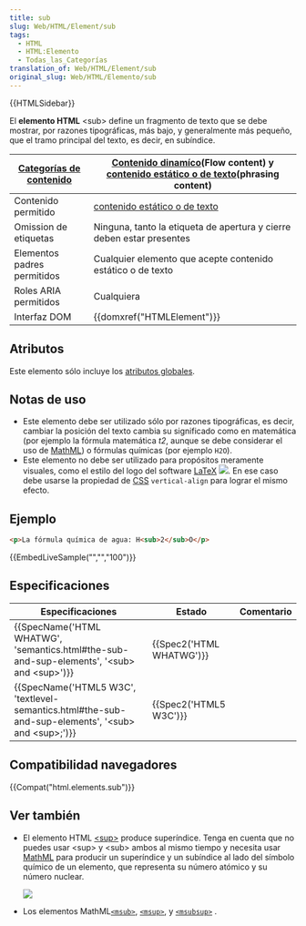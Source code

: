 ```yaml
---
title: sub
slug: Web/HTML/Element/sub
tags:
  - HTML
  - HTML:Elemento
  - Todas_las_Categorías
translation_of: Web/HTML/Element/sub
original_slug: Web/HTML/Elemento/sub
---
```


{{HTMLSidebar}}

El **elemento HTML** \<sub> define un fragmento de texto que se debe mostrar, por razones tipográficas, más bajo, y generalmente más pequeño, que el tramo principal del texto, es decir, en subíndice.

| [Categorías de contenido](/es/docs/HTML/Content_categories) | [Contenido dinamíco](/es/docs/Web/Guide/HTML/categorias_de_contenido#Contenido_din%C3%A1mico)(Flow content) y [contenido estático o de texto](/es/docs/Web/Guide/HTML/categorias_de_contenido#Contenido_est%C3%A1tico_o_de_texto)(phrasing content) |
| ----------------------------------------------------------- | --------------------------------------------------------------------------------------------------------------------------------------------------------------------------------------------------------------------------------------------------- |
| Contenido permitido                                         | [contenido estático o de texto](/es/docs/Web/Guide/HTML/categorias_de_contenido#Contenido_est%C3%A1tico_o_de_texto)                                                                                                                                 |
| Omission de etiquetas                                       | Ninguna, tanto la etiqueta de apertura y cierre deben estar presentes                                                                                                                                                                               |
| Elementos padres permitidos                                 | Cualquier elemento que acepte contenido estático o de texto                                                                                                                                                                                         |
| Roles ARIA permitidos                                       | Cualquiera                                                                                                                                                                                                                                          |
| Interfaz DOM                                                | {{domxref("HTMLElement")}}                                                                                                                                                                                                                |

## Atributos

Este elemento sólo incluye los [atributos globales](/es/docs/HTML/Global_attributes).

## Notas de uso

- Este elemento debe ser utilizado sólo por razones tipográficas, es decir, cambiar la posición del texto cambia su significado como en matemática (por ejemplo la fórmula matemática _t2_, aunque se debe considerar el uso de [MathML](/es/docs/MathML)) o fórmulas químicas (por ejemplo `H2O`).
- Este elemento no debe ser utilizado para propósitos meramente visuales, como el estilo del logo del software [LaTeX](https://es.wikipedia.org/wiki/LaTeX) [![](https://upload.wikimedia.org/wikipedia/commons/thumb/9/92/LaTeX_logo.svg/1200px-LaTeX_logo.svg.png)](https://upload.wikimedia.org/wikipedia/commons/thumb/9/92/LaTeX_logo.svg/1200px-LaTeX_logo.svg.png). En ese caso debe usarse la propiedad de [CSS](/es/docs/CSS) `vertical-align` para lograr el mismo efecto.

## Ejemplo

```html
<p>La fórmula química de agua: H<sub>2</sub>O</p>
```

{{EmbedLiveSample("","","100")}}

## Especificaciones

| Especificaciones                                                                                                                                     | Estado                           | Comentario |
| ---------------------------------------------------------------------------------------------------------------------------------------------------- | -------------------------------- | ---------- |
| {{SpecName('HTML WHATWG', 'semantics.html#the-sub-and-sup-elements', '&lt;sub&gt; and &lt;sup&gt;')}}             | {{Spec2('HTML WHATWG')}} |            |
| {{SpecName('HTML5 W3C', 'textlevel-semantics.html#the-sub-and-sup-elements', '&lt;sub&gt; and &lt;sup&gt;;')}} | {{Spec2('HTML5 W3C')}}     |            |

## Compatibilidad navegadores

{{Compat("html.elements.sub")}}

## Ver también

- El elemento HTML [\<sup>](/es/docs/Web/HTML/Elemento/sup) produce superíndice. Tenga en cuenta que no puedes usar \<sup> y \<sub> ambos al mismo tiempo y necesita usar [MathML](/es/docs/MathML) para producir un superíndice y un subíndice al lado del símbolo químico de un elemento, que representa su número atómico y su número nuclear.

  ![](https://upload.wikimedia.org/wikipedia/commons/thumb/d/db/Element_identity.png/220px-Element_identity.png)

- Los elementos MathML[`<msub>`](/es/docs/MathML/Element/msub), [`<msup>`](/es/docs/MathML/Element/msup), y [`<msubsup>`](/es/docs/MathML/Element/msubsup) .
